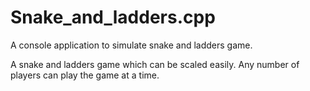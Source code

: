 # Snake_and_ladders.cpp
A console application to simulate snake and ladders game.

A snake and ladders game which can be scaled easily. Any number of players can play the game at a time.
